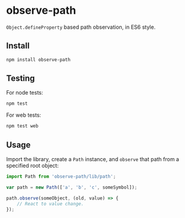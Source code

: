 # observe-path

`Object.defineProperty` based path observation, in ES6 style.

## Install

```sh
npm install observe-path
```

## Testing

For node tests:

```sh
npm test
```

For web tests:

```sh
npm test web
```


## Usage

Import the library, create a `Path` instance, and `observe` that path from a
specified root object:

```js
import Path from 'observe-path/lib/path';

var path = new Path(['a', 'b', 'c', someSymbol]);

path.observe(someObject, (old, value) => {
	// React to value change.
});
```

